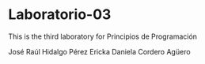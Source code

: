 # Laboratorio-03
This is the third laboratory for Principios de Programación

José Raúl Hidalgo Pérez
Ericka Daniela Cordero Agüero
